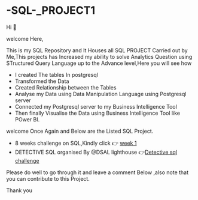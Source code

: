 # -SQL-_PROJECT1

Hi 👋

welcome Here,

This is my SQL Repository and It Houses all SQL PROJECT Carried out by Me,This projects has Increased my ability to solve Analytics Question using STructured Query Language up to the Advance level,Here you will see how 

+ I created The tables In postgresql
+ Transformed the  Data
+ Created Relationship between the Tables 
+ Analyse my Data using Data Manipulation Language using Postgresql server
+ Connected my Postgresql server to my Business Intelligence Tool 
+ Then finally Visualise the Data using Business Intelligence Tool like POwer BI.

welcome Once Again and Below are the Listed SQL Project.

* 8 weeks challenge on SQL,Kindly click 👉 [week 1](https://github.com/Bumzeal/-SQL-_PROJECT1/blob/main/week1_challenge_Danny_DinerReadme.md)
*  DETECTIVE SQL organised By @DSAL lighthouse 👉[Detective sql challenge](https://github.com/Bumzeal/-SQL-_PROJECT1/blob/main/week1_challenge_Danny_DinerReadme.md)

Please do well to go through it and leave a comment Below ,also note that you can contribute to this Project.


Thank you 

